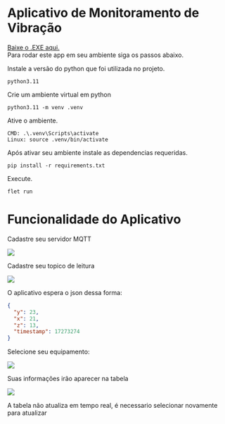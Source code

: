 <h1>Aplicativo de Monitoramento de Vibração</h1>
<a href='https://drive.google.com/file/d/1CvkLxWJfazfs5merxKb_dxoQEUrOrzzj/view?usp=drive_link'>Baixe o .EXE aqui.</a>
<br>
Para rodar este app em seu ambiente siga os passos abaixo.

Instale a versão do python que foi utilizada no projeto.
```
python3.11
```
Crie um ambiente virtual em python
```
python3.11 -m venv .venv
```
Ative o ambiente.
```
CMD: .\.venv\Scripts\activate
Linux: source .venv/bin/activate
```
Após ativar seu ambiente instale as dependencias requeridas.
```
pip install -r requirements.txt
```
Execute.
```
flet run
```

<h1>Funcionalidade do Aplicativo</h1>

<p>Cadastre seu servidor MQTT</p>
<image src="https://github.com/user-attachments/assets/d64c5552-ad80-4d2a-8c12-ebee3e48bff0">

<p>Cadastre seu topico de leitura</p>
<image src="https://github.com/user-attachments/assets/4822bc59-6ed5-4ab4-adea-82d2c7936a90">

O aplicativo espera o json dessa forma:
```json
{
  "y": 23,
  "x": 21,
  "z": 13,
  "timestamp": 17273274
}
```
<p>Selecione seu equipamento:</p>
<image src="https://github.com/user-attachments/assets/50bab35f-2957-4161-b666-fecba5a88bc6">

<p>Suas informações irão aparecer na tabela</p>
<image src="https://github.com/user-attachments/assets/95dc3bd3-8ce0-4d40-85a0-6a7a6a09aa74">
<p>A tabela não atualiza em tempo real, é necessario selecionar novamente para atualizar</p>

